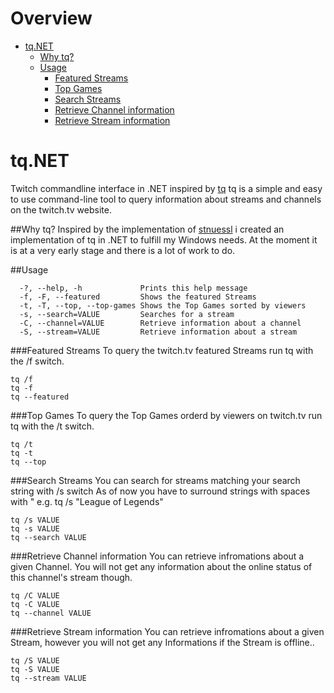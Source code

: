 # Overview
* [tq.NET](https://github.com/freemindhv/tq.NET#tqnet)
    * [Why tq?](https://github.com/freemindhv/tq.NET#why-tq)
    * [Usage](https://github.com/freemindhv/tq.NET#usage)
        * [Featured Streams](https://github.com/freemindhv/tq.NET#featured-streams)
        * [Top Games](https://github.com/freemindhv/tq.NET#top-games)
        * [Search Streams](https://github.com/freemindhv/tq.NET#search-streams)
        * [Retrieve Channel information](https://github.com/freemindhv/tq.NET#retrieve-channel-information)
        * [Retrieve Stream information](https://github.com/freemindhv/tq.NET#retrieve-stream-information)
# tq.NET
Twitch commandline interface in .NET inspired by [tq](https://github.com/stnuessl/tq)
tq is a simple and easy to use command-line tool to query information about streams and channels on the twitch.tv website.

##Why tq?
Inspired by the implementation of [stnuessl](https://github.com/stnuessl) i created an implementation of tq in .NET to fulfill my Windows needs.
At the moment it is at a very early stage and there is a lot of work to do.

##Usage
```
  -?, --help, -h             Prints this help message
  -f, -F, --featured         Shows the featured Streams
  -t, -T, --top, --top-games Shows the Top Games sorted by viewers
  -s, --search=VALUE         Searches for a stream
  -C, --channel=VALUE        Retrieve information about a channel
  -S, --stream=VALUE         Retrieve information about a stream
 ```

###Featured Streams
To query the twitch.tv featured Streams run tq with the /f switch.

```
tq /f
tq -f
tq --featured
```

###Top Games
To query the Top Games orderd by viewers on twitch.tv run tq with the /t switch.
```
tq /t
tq -t
tq --top
```

###Search Streams
You can search for streams matching your search string with /s switch
As of now you have to surround strings with spaces with " e.g. tq /s "League of Legends"
```
tq /s VALUE
tq -s VALUE
tq --search VALUE
```

###Retrieve Channel information
You can retrieve infromations about a given Channel. You will not get any information about the online status of this channel's stream though.
```
tq /C VALUE
tq -C VALUE
tq --channel VALUE
```


###Retrieve Stream information
You can retrieve infromations about a given Stream, however you will not get any Informations if the Stream is offline..
```
tq /S VALUE
tq -S VALUE
tq --stream VALUE
```
